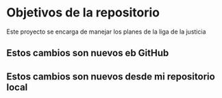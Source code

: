 # Objetivos de la repositorio

Este proyecto se encarga de manejar los planes de la liga de la justicia


## Estos cambios son nuevos eb GitHub
## Estos cambios son nuevos desde mi repositorio local


